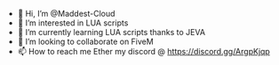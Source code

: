 - 👋 Hi, I’m @Maddest-Cloud
- 👀 I’m interested in LUA scripts 
- 🌱 I’m currently learning LUA scripts thanks to JEVA
- 💞️ I’m looking to collaborate on FiveM
- 📫 How to reach me Ether my discord @ https://discord.gg/ArgpKjqp

<!---
Maddest-Cloud/Maddest-Cloud is a ✨ special ✨ repository because its `README.md` (this file) appears on your GitHub profile.
You can click the Preview link to take a look at your changes.
--->
